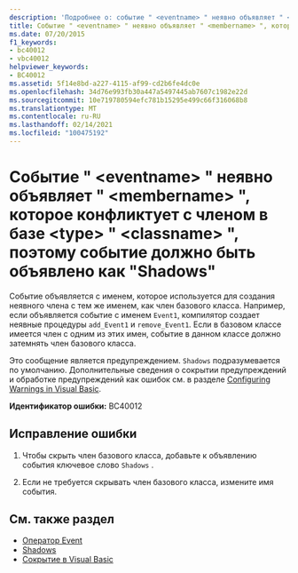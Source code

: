 ```yaml
---
description: 'Подробнее о: событие " <eventname> " неявно объявляет " <membername> ", которое конфликтует с членом в базе <type> " <classname> ", поэтому событие должно быть объявлено как "Shadows"'
title: Событие " <eventname> " неявно объявляет " <membername> ", которое конфликтует с членом в базе <type> " <classname> ", поэтому событие должно быть объявлено как "Shadows"
ms.date: 07/20/2015
f1_keywords:
- bc40012
- vbc40012
helpviewer_keywords:
- BC40012
ms.assetid: 5f14e8bd-a227-4115-af99-cd2b6fe4dc0e
ms.openlocfilehash: 34d76e993fb30a447a5497445ab7607c1982e22d
ms.sourcegitcommit: 10e719780594efc781b15295e499c66f316068b8
ms.translationtype: MT
ms.contentlocale: ru-RU
ms.lasthandoff: 02/14/2021
ms.locfileid: "100475192"
---
```

# <a name="event-eventname-implicitly-declares-membername-which-conflicts-with-a-member-in-the-base-type-classname-and-so-the-event-should-be-declared-shadows"></a>Событие " \<eventname> " неявно объявляет " \<membername> ", которое конфликтует с членом в базе \<type> " \<classname> ", поэтому событие должно быть объявлено как "Shadows"

Событие объявляется с именем, которое используется для создания неявного члена с тем же именем, как член базового класса. Например, если объявляется событие с именем `Event1`, компилятор создает неявные процедуры `add_Event1` и `remove_Event1`. Если в базовом классе имеется член с одним из этих имен, событие в данном классе должно затемнять член базового класса.  
  
 Это сообщение является предупреждением. `Shadows` подразумевается по умолчанию. Дополнительные сведения о сокрытии предупреждений и обработке предупреждений как ошибок см. в разделе [Configuring Warnings in Visual Basic](/visualstudio/ide/configuring-warnings-in-visual-basic).  
  
 **Идентификатор ошибки:** BC40012  
  
## <a name="to-correct-this-error"></a>Исправление ошибки  
  
1. Чтобы скрыть член базового класса, добавьте к объявлению события ключевое слово `Shadows` .  
  
2. Если не требуется скрывать член базового класса, измените имя события.  
  
## <a name="see-also"></a>См. также раздел

- [Оператор Event](../language-reference/statements/event-statement.md)
- [Shadows](../language-reference/modifiers/shadows.md)
- [Сокрытие в Visual Basic](../programming-guide/language-features/declared-elements/shadowing.md)
